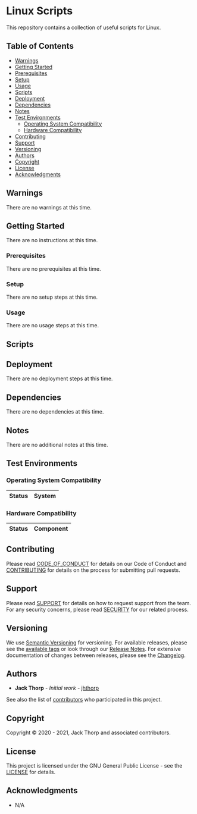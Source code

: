 # Linux Scripts

This repository contains a collection of useful scripts for Linux.

## Table of Contents

* [Warnings](#warnings)
* [Getting Started](#getting-started)
* [Prerequisites](#prerequisites)
* [Setup](#setup)
* [Usage](#usage)
* [Scripts](#scripts)
* [Deployment](#deployment)
* [Dependencies](#dependencies)
* [Notes](#notes)
* [Test Environments](#test-environments)
	* [Operating System Compatibility](#operating-system-compatibility)
	* [Hardware Compatibility](#hardware-compatibility)
* [Contributing](#contributing)
* [Support](#support)
* [Versioning](#versioning)
* [Authors](#authors)
* [Copyright](#copyright)
* [License](#license)
* [Acknowledgments](#acknowledgments)

## Warnings

There are no warnings at this time.

## Getting Started

There are no instructions at this time.

### Prerequisites

There are no prerequisites at this time.

### Setup

There are no setup steps at this time.

### Usage

There are no usage steps at this time.

## Scripts

## Deployment

There are no deployment steps at this time.

## Dependencies

There are no dependencies at this time.

## Notes

There are no additional notes at this time.

## Test Environments

### Operating System Compatibility

|        Status        |                        System                         |
|        :---:         |                         :---:                         |

### Hardware Compatibility

|        Status        |                       Component                       |
|        :---:         |                         :---:                         |

## Contributing

Please read [CODE_OF_CONDUCT](.github/CODE_OF_CONDUCT.md) for details on our 
Code of Conduct and [CONTRIBUTING](.github/CONTRIBUTING.md) for details on the 
process for submitting pull requests.

## Support

Please read [SUPPORT](.github/SUPPORT.md) for details on how to request 
support from the team.  For any security concerns, please read 
[SECURITY](.github/SECURITY.md) for our related process.

## Versioning

We use [Semantic Versioning](http://semver.org/) for versioning. For available 
releases, please see the 
[available tags](https://github.com/jhthorp/Linux-Scripts/tags) or look through our 
[Release Notes](.github/RELEASE_NOTES.md). For extensive documentation of 
changes between releases, please see the [Changelog](.github/CHANGELOG.md).

## Authors

* **Jack Thorp** - *Initial work* - [jhthorp](https://github.com/jhthorp)

See also the list of 
[contributors](https://github.com/jhthorp/Linux-Scripts/contributors) who 
participated in this project.

## Copyright

Copyright © 2020 - 2021, Jack Thorp and associated contributors.

## License

This project is licensed under the GNU General Public License - see the 
[LICENSE](LICENSE.md) for details.

## Acknowledgments

* N/A